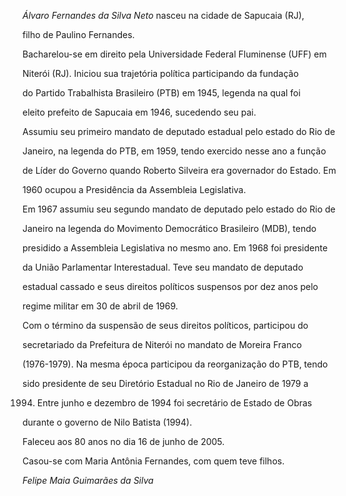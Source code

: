 

*Álvaro Fernandes da Silva Neto* nasceu na cidade de Sapucaia (RJ),

filho de Paulino Fernandes.



Bacharelou-se em direito pela Universidade Federal Fluminense (UFF) em

Niterói (RJ). Iniciou sua trajetória política participando da fundação

do Partido Trabalhista Brasileiro (PTB) em 1945, legenda na qual foi

eleito prefeito de Sapucaia em 1946, sucedendo seu pai.



Assumiu seu primeiro mandato de deputado estadual pelo estado do Rio de

Janeiro, na legenda do PTB, em 1959, tendo exercido nesse ano a função

de Líder do Governo quando Roberto Silveira era governador do Estado. Em

1960 ocupou a Presidência da Assembleia Legislativa.



Em 1967 assumiu seu segundo mandato de deputado pelo estado do Rio de

Janeiro na legenda do Movimento Democrático Brasileiro (MDB), tendo

presidido a Assembleia Legislativa no mesmo ano. Em 1968 foi presidente

da União Parlamentar Interestadual. Teve seu mandato de deputado

estadual cassado e seus direitos políticos suspensos por dez anos pelo

regime militar em 30 de abril de 1969.



Com o término da suspensão de seus direitos políticos, participou do

secretariado da Prefeitura de Niterói no mandato de Moreira Franco

(1976-1979). Na mesma época participou da reorganização do PTB, tendo

sido presidente de seu Diretório Estadual no Rio de Janeiro de 1979 a

1994. Entre junho e dezembro de 1994 foi secretário de Estado de Obras

durante o governo de Nilo Batista (1994).



Faleceu aos 80 anos no dia 16 de junho de 2005.



Casou-se com Maria Antônia Fernandes, com quem teve filhos.



*Felipe Maia Guimarães da Silva*



